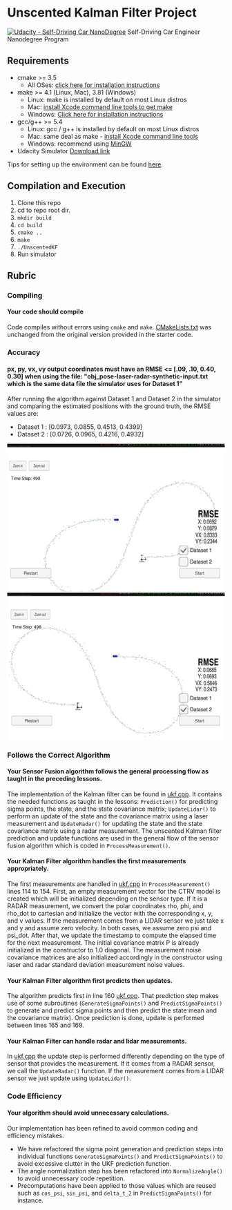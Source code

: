 # Unscented Kalman Filter Project

[![Udacity - Self-Driving Car NanoDegree](https://s3.amazonaws.com/udacity-sdc/github/shield-carnd.svg)](http://www.udacity.com/drive)
Self-Driving Car Engineer Nanodegree Program

[dataset1]: ./img/dataset1_screenshot.png
[dataset2]: ./img/dataset2_screenshot.png

## Requirements

* cmake >= 3.5
  * All OSes: [click here for installation instructions](https://cmake.org/install/)
* make >= 4.1 (Linux, Mac), 3.81 (Windows)
  * Linux: make is installed by default on most Linux distros
  * Mac: [install Xcode command line tools to get make](https://developer.apple.com/xcode/features/)
  * Windows: [Click here for installation instructions](http://gnuwin32.sourceforge.net/packages/make.htm)
* gcc/g++ >= 5.4
  * Linux: gcc / g++ is installed by default on most Linux distros
  * Mac: same deal as make - [install Xcode command line tools](https://developer.apple.com/xcode/features/)
  * Windows: recommend using [MinGW](http://www.mingw.org/)
* Udacity Simulator [Download link](https://github.com/udacity/self-driving-car-sim/releases)


Tips for setting up the environment can be found [here](https://classroom.udacity.com/nanodegrees/nd013/parts/40f38239-66b6-46ec-ae68-03afd8a601c8/modules/0949fca6-b379-42af-a919-ee50aa304e6a/lessons/f758c44c-5e40-4e01-93b5-1a82aa4e044f/concepts/23d376c7-0195-4276-bdf0-e02f1f3c665d).

## Compilation and Execution

1. Clone this repo
2. cd to repo root dir.
3. `mkdir build`
4. `cd build`
5. `cmake ..`
6. `make`
7. `./UnscentedKF`
8. Run simulator

## Rubric

### Compiling

#### Your code should compile

Code compiles without errors using `cmake` and `make`. [CMakeLists.txt]( https://github.com/Blitzman/CarND-Unscented-Kalman-Filter/blob/master/CMakeLists.txt ) was unchanged from the original version provided in the starter code.

### Accuracy

#### px, py, vx, vy output coordinates must have an RMSE <= [.09, .10, 0.40, 0.30] when using the file: "obj_pose-laser-radar-synthetic-input.txt which is the same data file the simulator uses for Dataset 1"

After running the algorithm against Dataset 1 and Dataset 2 in the simulator and comparing the estimated positions with the ground truth, the RMSE values are:

* Dataset 1 : [0.0973, 0.0855, 0.4513, 0.4399]
* Dataset 2 : [0.0726, 0.0965, 0.4216, 0.4932]

![dataset1][dataset1]
![dataset2][dataset2]

### Follows the Correct Algorithm

#### Your Sensor Fusion algorithm follows the general processing flow as taught in the preceding lessons.

The implementation of the Kalman filter can be found in [ukf.cpp]( https://github.com/Blitzman/CarND-Unscented-Kalman-Filter/blob/master/src/ukf.cpp ). It contains the needed functions as taught in the lessons: `Prediction()` for predicting sigma points, the state, and the state covariance matrix; `UpdateLidar()` to perform an update of the state and the covariance matrix using a laser measurement  and `UpdateRadar()` for updating the state and the state covariance matrix using a radar measurement. The unscented Kalman filter prediction and update functions are used in the general flow of the sensor fusion algorithm which is coded in `ProcessMeasurement()`.

#### Your Kalman Filter algorithm handles the first measurements appropriately.

The first measurements are handled in [ukf.cpp](https://github.com/Blitzman/CarND-Unscented-Kalman-Filter/blob/master/src/ukf.cpp) in `ProcessMeasurement()` lines 114 to 154. First, an empty measurement vector for the CTRV model is created which will be initialized depending on the sensor type. If it is a RADAR measurement, we convert the polar coordinates rho, phi, and rho_dot to cartesian and initialize the vector with the corresponding x, y, and v values. If the measurement comes from a LIDAR sensor we just take x and y and assume zero velocity. In both cases, we assume zero psi and psi_dot. After that, we update the timestamp to compute the elapsed time for the next measurement. The initial covariance matrix P is already initialized in the constructor to 1.0 diagonal. The measurement noise covariance matrices are also initialized accordingly in the constructor using laser and radar standard deviation measurement noise values.

#### Your Kalman Filter algorithm first predicts then updates.

The algorithm predicts first in line 160 [ukf.cpp](https://github.com/Blitzman/CarND-Unscented-Kalman-Filter/blob/master/src/ukf.cpp). That prediction step makes use of some subroutines (`GenerateSigmaPoints()` and `PredictSigmaPoints()` to generate and predict sigma points and then predict the state mean and the covariance matrix). Once prediction is done, update is performed between lines 165 and 169.

#### Your Kalman Filter can handle radar and lidar measurements.

In [ukf.cpp](https://github.com/Blitzman/CarND-Unscented-Kalman-Filter/blob/master/src/ukf.cpp) the update step is performed differently depending on the type of sensor that provides the measurement. If it comes from a RADAR sensor, we call the `UpdateRadar()` function. If the measurement comes from a LIDAR sensor we just update using `UpdateLidar()`.

### Code Efficiency

#### Your algorithm should avoid unnecessary calculations.

Our implementation has been refined to avoid common coding and efficiency mistakes.

* We have refactored the sigma point generation and prediction steps into individual functions `GenerateSigmaPoints()` and `PredictSigmaPoints()` to avoid excessive clutter in the UKF prediction function.
* The angle normalization step has been refactored into `NormalizeAngle()` to avoid unnecessary code repetition.
* Precomputations have been applied to those values which are reused such as `cos_psi`, `sin_psi`, and `delta_t_2` in `PredictSigmaPoints()` for instance.
